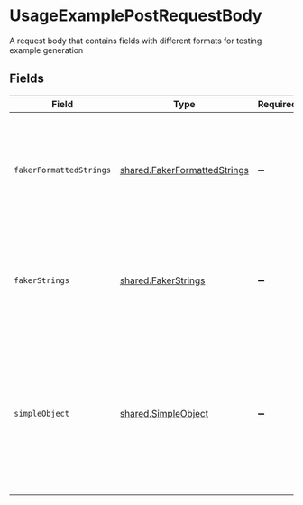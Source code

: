 # UsageExamplePostRequestBody

A request body that contains fields with different formats for testing example generation


## Fields

| Field                                                                                                                                                          | Type                                                                                                                                                           | Required                                                                                                                                                       | Description                                                                                                                                                    |
| -------------------------------------------------------------------------------------------------------------------------------------------------------------- | -------------------------------------------------------------------------------------------------------------------------------------------------------------- | -------------------------------------------------------------------------------------------------------------------------------------------------------------- | -------------------------------------------------------------------------------------------------------------------------------------------------------------- |
| `fakerFormattedStrings`                                                                                                                                        | [shared.FakerFormattedStrings](../../../sdk/models/shared/fakerformattedstrings.md)                                                                            | :heavy_minus_sign:                                                                                                                                             | A set of strings with format values that lead to relevant examples being generated for them                                                                    |
| `fakerStrings`                                                                                                                                                 | [shared.FakerStrings](../../../sdk/models/shared/fakerstrings.md)                                                                                              | :heavy_minus_sign:                                                                                                                                             | A set of strings with fieldnames that lead to relevant examples being generated for them                                                                       |
| `simpleObject`                                                                                                                                                 | [shared.SimpleObject](../../../sdk/models/shared/simpleobject.md)                                                                                              | :heavy_minus_sign:                                                                                                                                             | A simple object that uses all our supported primitive types and enums and has optional properties.<br/><br/>[A link to the external docs.](https://speakeasy.com/docs) |